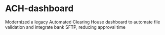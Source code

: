 # ACH-dashboard
 Modernized a legacy Automated Clearing House dashboard to automate file validation and integrate bank SFTP, reducing approval time
